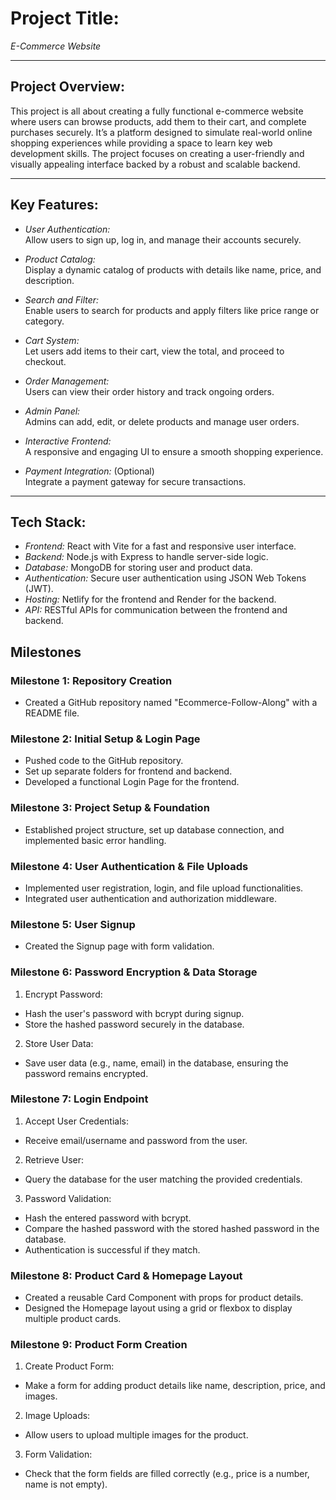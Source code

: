 # Project Title:  
*E-Commerce Website*

---

## Project Overview:  
This project is all about creating a fully functional e-commerce website where users can browse products, add them to their cart, and complete purchases securely. It’s a platform designed to simulate real-world online shopping experiences while providing a space to learn key web development skills. The project focuses on creating a user-friendly and visually appealing interface backed by a robust and scalable backend.

---

## Key Features:  

- *User Authentication:*  
  Allow users to sign up, log in, and manage their accounts securely.  

- *Product Catalog:*  
  Display a dynamic catalog of products with details like name, price, and description.  

- *Search and Filter:*  
  Enable users to search for products and apply filters like price range or category.  

- *Cart System:*  
  Let users add items to their cart, view the total, and proceed to checkout.  

- *Order Management:*  
  Users can view their order history and track ongoing orders.  

- *Admin Panel:*  
  Admins can add, edit, or delete products and manage user orders.  

- *Interactive Frontend:*  
  A responsive and engaging UI to ensure a smooth shopping experience.  

- *Payment Integration:* (Optional)  
  Integrate a payment gateway for secure transactions.  

---

## Tech Stack:  

- *Frontend:* React with Vite for a fast and responsive user interface.  
- *Backend:* Node.js with Express to handle server-side logic.  
- *Database:* MongoDB for storing user and product data.  
- *Authentication:* Secure user authentication using JSON Web Tokens (JWT).  
- *Hosting:* Netlify for the frontend and Render for the backend.  
- *API:* RESTful APIs for communication between the frontend and backend.  







## Milestones
### Milestone 1: Repository Creation
- Created a GitHub repository named "Ecommerce-Follow-Along" with a README file.
### Milestone 2: Initial Setup & Login Page
- Pushed code to the GitHub repository.
- Set up separate folders for frontend and backend.
- Developed a functional Login Page for the frontend.
### Milestone 3: Project Setup & Foundation
- Established project structure, set up database connection, and implemented basic error handling.
### Milestone 4: User Authentication & File Uploads
- Implemented user registration, login, and file upload functionalities.
- Integrated user authentication and authorization middleware.
### Milestone 5: User Signup
- Created the Signup page with form validation.
### Milestone 6: Password Encryption & Data Storage
1. Encrypt Password:
  - Hash the user's password with bcrypt during signup.
  - Store the hashed password securely in the database.
2. Store User Data:
  - Save user data (e.g., name, email) in the database, ensuring the password remains encrypted.
### Milestone 7: Login Endpoint
1. Accept User Credentials:
  -  Receive email/username and password from the user.
2. Retrieve User: 
  - Query the database for the user matching the provided credentials.
3. Password Validation:
  - Hash the entered password with bcrypt.
 - Compare the hashed password with the stored hashed password in the database.
 - Authentication is successful if they match.
### Milestone 8: Product Card & Homepage Layout
 - Created a reusable Card Component with props for product details.
 - Designed the Homepage layout using a grid or flexbox to display multiple product cards.
### Milestone 9: Product Form Creation
1. Create Product Form:

  - Make a form for adding product details like name, description, price, and images.
2. Image Uploads:

  - Allow users to upload multiple images for the product.
3. Form Validation:

  - Check that the form fields are filled correctly (e.g., price is a number, name is not empty).
